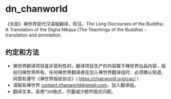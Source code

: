 # dn_chanworld
《长部》禅世界现代汉语版翻译、校注。The Long Discourses of the Buddha: A Translation of the Digha Nikaya (The Teachings of the Buddha)  - translation and annotation.

## 约定和方法
* 禅世界翻译项目是非营利性的，翻译项目生产的内容属于禅世界出品内容，版权归禅世界所有。任何禅世界翻译者在加入禅世界翻译组时，必须确认知道、同意和遵守《禅世界版权协议》( https://chanworld.org/cac/ )
* 请联系禅世界 contact.chanworld@gmail.com，加入翻译组。
* 翻译文本，采用*.txt格式，尽量减少额外版式问题。
